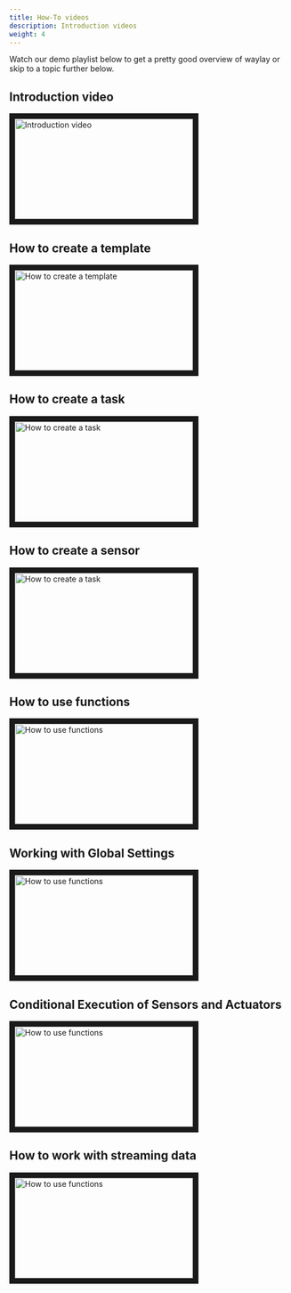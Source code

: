 ```yaml
---
title: How-To videos
description: Introduction videos
weight: 4
---
```


Watch our demo playlist below to get a pretty good overview of waylay or skip to a topic further below.

## Introduction video


<a href="https://www.youtube.com/watch?v=oHGSCq1m9DE&t=3s&list=PLy54mo7VaB1hMsaTA6gVYn2XJSov3dnSK&index=1" target="_blank"><img src="/usage/videos/introduction.png" 
alt="Introduction video" width="320" height="180" border="10" /></a>


## How to create a template

<a href="https://www.youtube.com/watch?v=8o6Agbzv2HM&index=2&list=PLy54mo7VaB1hMsaTA6gVYn2XJSov3dnSK" target="_blank"><img src="/usage/videos/introduction.png" 
alt="How to create a template" width="320" height="180" border="10" /></a>

## How to create a task

<a href="https://www.youtube.com/watch?v=d5lOb_R4-Dc&index=3&list=PLy54mo7VaB1hMsaTA6gVYn2XJSov3dnSK" target="_blank"><img src="/usage/videos/introduction.png" 
alt="How to create a task" width="320" height="180" border="10" /></a>

## How to create a sensor

<a href="https://www.youtube.com/watch?v=UBRhMKspLa4&index=4&list=PLy54mo7VaB1hMsaTA6gVYn2XJSov3dnSK" target="_blank"><img src="/usage/videos/introduction.png" 
alt="How to create a task" width="320" height="180" border="10" /></a>


## How to use functions

<a href="https://www.youtube.com/watch?v=gvItA5_jrVg&list=PLy54mo7VaB1hMsaTA6gVYn2XJSov3dnSK&index=5" target="_blank"><img src="/usage/videos/introduction.png" 
alt="How to use functions" width="320" height="180" border="10" /></a>

## Working with Global Settings 

<a href="https://www.youtube.com/watch?v=PYquyYjN9rY&index=6&list=PLy54mo7VaB1hMsaTA6gVYn2XJSov3dnSK" target="_blank"><img src="/usage/videos/introduction.png" 
alt="How to use functions" width="320" height="180" border="10" /></a>

## Conditional Execution of Sensors and Actuators 

<a href="https://www.youtube.com/watch?v=UXQV7voA_u4&list=PLy54mo7VaB1hMsaTA6gVYn2XJSov3dnSK&index=8" target="_blank"><img src="/usage/videos/introduction.png" 
alt="How to use functions" width="320" height="180" border="10" /></a>

## How to work with streaming data 

<a href="https://www.youtube.com/watch?v=12qxB8nOIfw&index=9&list=PLy54mo7VaB1hMsaTA6gVYn2XJSov3dnSK" target="_blank"><img src="/usage/videos/introduction.png" 
alt="How to use functions" width="320" height="180" border="10" /></a>



